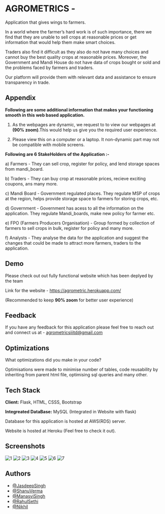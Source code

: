 # AGROMETRICS - 
Application that gives wings to farmers.

In a world where the farmer’s hard work is of such importance, there we find that they are unable to sell crops at reasonable prices or get information that would help them make smart choices. 

Traders also find it difficult as they also do not have many choices and cannot buy the best quality crops at reasonable prices. Moreover, the Government and Mandi House do not have data of crops bought or sold and the problems faced by farmers and traders. 

Our platform will provide them with relevant data and assistance to ensure transparency in trade.


## Appendix

**Following are some additional information that makes your functioning smooth in this web based application.**

1) As the webpages are dynamic, we request to to view our webpages at **(90% zoom)**.This would help us give you the required user experience.

2) Please view this on a computer or a laptop. It non-dynamic part may not be compatible with mobile screens.


**Following are 6 StakeHolders of the Application :-**

a) Farmers - They can sell crop, register for policy, and lend storage spaces from mandi_board.

b) Traders - They can buy crop at reasonable prices, recieve exciting coupons, ans many  more.

c) Mandi Board - Government regulated places. They regulate MSP of crops at the region, helps provide storage space to farmers for storing crops, etc.

d) Government - Government has acess to all the information on the application. They regulate Mandi_boards, make new policy for farmer etc.

e) FPO (Farmers Producers Organisation) - Group formed by collection of farmers to sell crops in bulk, register for policy and many more.

f) Analysts - They analyse the data for the application and suggest the changes that could be made to attract more farmers, traders to the application.




## Demo

Please check out out fully functional website which has been deplyed by the team

Link for the website - https://agrometric.herokuapp.com/

(Recommended to keep **90% zoom** for better user experience)



## Feedback

If you have any feedback for this application please feel free to reach out and connect us at  - agrometricsiiitd@gmail.com


## Optimizations

What optimizations did you make in your code? 

Optimisations were made to minimise number of tables, code reusability by inheriting from parent html file, optimising sql queries and many other.


## Tech Stack

**Client:** Flask, HTML, CSSS, Bootstrap

**Integreated DataBase:**  MySQL (Integrated in Website with flask)

Database for this application is hosted at AWS(RDS) server.

Website is hosted at Heroku (Feel free to check it out).



## Screenshots

![1](https://user-images.githubusercontent.com/63155782/130185649-4d237902-9dff-4360-a47f-7f928921479d.jpg)
![2](https://user-images.githubusercontent.com/63155782/130185653-df490e12-4c94-435e-a0da-db6290fe7de2.jpg)
![3](https://user-images.githubusercontent.com/63155782/130185657-606662eb-ac38-4398-bcdf-a07d39767739.jpg)
![4](https://user-images.githubusercontent.com/63155782/130185668-04aea6e6-f970-4605-819d-a5effdf894e9.jpg)
![5](https://user-images.githubusercontent.com/63155782/130185673-5037f06e-8dc5-4663-bc6f-a6fddbdfe622.jpg)
![6](https://user-images.githubusercontent.com/63155782/130186049-3c8370d7-021b-41d3-9434-2c7cc4909ad6.jpg)
![7](https://user-images.githubusercontent.com/63155782/130186055-91313698-8bca-4984-a0e0-1033494dfcf3.jpg)


## Authors

- [@JasdeepSingh](https://github.com/Jassi-71)
- [@ShanuVerma](https://github.com/shanu19104)
- [@ManasviSingh](https://github.com/ms1901)
- [@RahulSethi](https://github.com/RahulSethi070801)
- [@Nikhil](https://github.com/Nikhil-prog)

